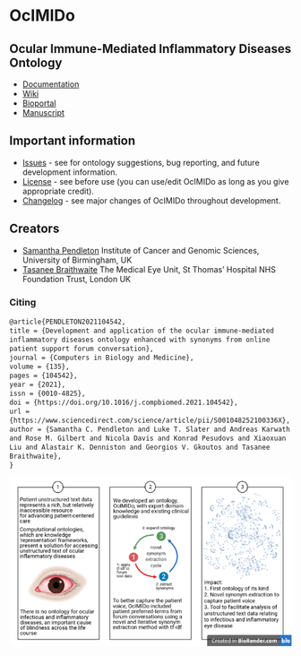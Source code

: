 # OcIMIDo

## Ocular Immune-Mediated Inflammatory Diseases Ontology

* [Documentation](https://sap218.github.io/ocimido/)
* [Wiki](https://sap218.github.io/ocimido/MIRO.html)
* [Bioportal](https://bioportal.bioontology.org/ontologies/OCIMIDO)
* [Manuscript](https://doi.org/10.1016/j.compbiomed.2021.104542)

## Important information

* [Issues](https://github.com/sap218/ocimido/issues) - see for ontology suggestions, bug reporting, and future development information.
* [License](https://sap218.github.io/ocimido/LICENSE.html) - see before use (you can use/edit OcIMIDo as long as you give appropriate credit).
* [Changelog](https://sap218.github.io/ocimido/CHANGELOG.html) - see major changes of OcIMIDo throughout development.


## Creators

* [Samantha Pendleton](https://twitter.com/sap218) Institute of Cancer and Genomic Sciences, University of Birmingham, UK
* [Tasanee Braithwaite](https://twitter.com/tasbraithwaite) The Medical Eye Unit, St Thomas’ Hospital NHS Foundation Trust, London UK

### Citing

```
@article{PENDLETON2021104542,
title = {Development and application of the ocular immune-mediated inflammatory diseases ontology enhanced with synonyms from online patient support forum conversation},
journal = {Computers in Biology and Medicine},
volume = {135},
pages = {104542},
year = {2021},
issn = {0010-4825},
doi = {https://doi.org/10.1016/j.compbiomed.2021.104542},
url = {https://www.sciencedirect.com/science/article/pii/S001048252100336X},
author = {Samantha C. Pendleton and Luke T. Slater and Andreas Karwath and Rose M. Gilbert and Nicola Davis and Konrad Pesudovs and Xiaoxuan Liu and Alastair K. Denniston and Georgios V. Gkoutos and Tasanee Braithwaite},
}
```

![graphical abstract](/docs/OCIMIDO_Graphical-Abstract_colour_2021.png)

